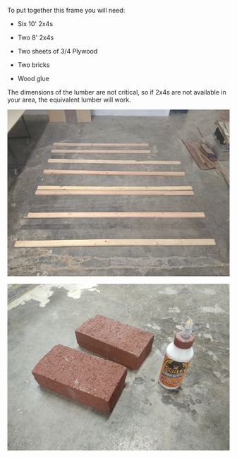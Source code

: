 To put together this frame you will need:

* Six 10' 2x4s 

* Two 8'  2x4s

* Two sheets of 3/4 Plywood

* Two bricks

* Wood glue

The dimensions of the lumber are not critical, so if 2x4s are not available in your area, the equivalent lumber will work.

![](https://raw.githubusercontent.com/MaslowCommunityGarden/The-Default-Frame/master/Pictures/2x4s%20Uncut.jpg)

![](https://raw.githubusercontent.com/MaslowCommunityGarden/The-Default-Frame/master/Pictures/Bricks%20and%20glue.jpg)
